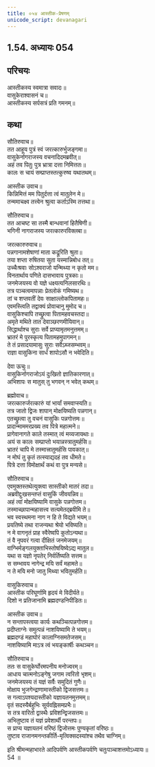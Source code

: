 ```yaml
---
title: ०५४ आस्तीक-प्रेषणम्
unicode_script: devanagari
---
```

## 1.54. अध्यायः 054

## परिचयः

आस्तीकस्य स्वमात्रा सवादः॥  
वासुकेराश्वासनं च॥  
आस्तीकस्य सर्पसत्रं प्रति गमनम्॥  

## कथा

सौतिरुवाच॥  
तत आहूय पुत्रं स्वं जरत्कारुर्भुजङ्गमा॥  
वासुकेर्नागराजस्य वचनादिदमब्रवीत्॥  
अहं तव पितुः पुत्र भ्रात्रा दत्ता निमित्ततः॥  
कालः स चायं सम्प्राप्तस्तत्कुरुष्व यथातथम्॥  

आस्तीक उवाच॥  
किन्निमित्तं मम पितुर्दत्ता त्वं मातुलेन मे॥  
तन्ममाचक्ष्व तत्त्वेन श्रुत्वा कर्ताऽस्मि तत्तथा॥  

सौतिरुवाच॥  
तत आचष्ट सा तस्मै बान्धवानां हितैषिणी॥  
भगिनी नागराजस्य जरत्कारुरविक्लबा॥  

जरत्कारुरुवाच॥  
पन्नगानामशेषाणां माता कद्रूरिति श्रुता॥  
तया शप्ता रुषितया सुता यस्मान्निबोध तत्॥  
उच्चैःश्रवाः सोऽश्वराजो यन्मिथ्या न कृतो मम॥  
विनतार्थाय पणिते दासभावाय पुत्रकाः॥  
जनमेजयस्य वो यज्ञे धक्ष्यत्यनिलसारथिः॥  
तत्र पञ्चत्वमापन्नाः प्रेतलोकं गमिष्यथ॥  
तां च शप्तवतीं देवः साक्षाल्लोकपितामहः॥  
एवमस्त्विति तद्वाक्यं प्रोवाचानु मुमोद च॥  
वासुकिश्चापि तच्छ्रुत्वा पितामहवचस्तदा॥  
अमृते मथिते तात देवाञ्छरणमीयिवान्॥  
सिद्धार्थाश्च सुराः सर्वे प्राप्यामृतमनुत्तमम्॥  
भ्रातरं मे पुरस्कृत्य पितामहमुपागमन्॥  
ते तं प्रसादयामासुः सुराः सर्वेऽब्जसम्भवम्॥  
राज्ञा वासुकिना सार्धं शापोऽसौ न भवेदिति॥  

देवा ऊचुः॥  
वासुकिर्नागराजोऽयं दुःखितो ज्ञातिकारणात्॥  
अभिशापः स मातुस् तु भगवन् न भवेत् कथम्॥  

ब्रह्मोवाच॥  
जरत्कारुर्जरत्कारुं यां भार्यां समवाप्स्यति॥  
तत्र जातो द्विजः शापान् मोक्षयिष्यति पन्नगान्॥  
एतच्छ्रुत्वा तु वचनं वासुकिः पन्नगोत्तमः॥  
प्रादान्माममरप्रख्य तव पित्रे महात्मने॥  
प्रागेवानागते काले तस्मात् त्वं मय्यजायथाः॥  
अयं स कालः सम्प्राप्तो भयान्नस्त्रातुमर्हसि॥  
भ्रातरं चापि मे तस्मात्त्रातुमर्हसि पावकात्॥  
न मोघं तु कृतं तत्स्याद्यदहं तव धीमते॥  
पित्रे दत्ता विमोक्षार्थं कथं वा पुत्र मन्यसे॥  

सौतिरुवाच॥  
एवमुक्तस्तथेत्युक्त्वा सास्तीको मातरं तदा॥  
अब्रवीद्दुःखसन्तप्तं वासुकिं जीवयन्निव॥  
अहं त्वां मोक्षयिष्यामि वासुके पन्नगोत्तम॥  
तस्माच्छापान्महासत्त्व सत्यमेतद्ब्रवीमि ते॥  
भव स्वस्थमना नाग न हि ते विद्यते भयम्॥  
प्रयतिष्ये तथा राजन्यथा श्रेयो भविष्यति॥  
न मे वागनृतं प्राह स्वैरेष्वपि कुतोऽन्यथा॥  
तं वै नृपवरं गत्वा दीक्षितं जनमेजयम्॥  
वाग्भिर्मङ्गलयुक्ताभिस्तोषयिष्येऽद्य मातुल॥  
यथा स यज्ञो नृपतेर् निर्वर्तिष्यति सत्तम॥  
स सम्भावय नागेन्द्र मयि सर्वं महामते॥  
न ते मयि मनो जातु मिथ्या भवितुमर्हति॥  

वासुकिरुवाच॥  
आस्तीक परिघूर्णामि हृदयं मे विदीर्यते॥  
दिशो न प्रतिजानामि ब्रह्मदण्डनिपीडितः॥  

आस्तीक उवाच॥  
न सन्तापस्त्वया कार्यः कथञ्चित्पन्नगोत्तम॥  
प्रदीप्ताग्नेः समुत्पन्नं नाशयिष्यामि ते भयम्॥  
ब्रह्मदण्डं महाघोरं कालाग्निसमतेजसम्॥  
नाशयिष्यामि माऽत्र त्वं भयङ्कार्षीः कथञ्चन॥  

सौतिरुवाच॥  
ततः स वासुकेर्घोरमपनीय मनोज्वरम्॥  
आधाय चात्मनोऽङ्गेषु जगाम त्वरितो भृशम्॥  
जनमेजयस्य तं यज्ञं सर्वैः समुदितं गुणैः॥  
मोक्षाय भुजगेन्द्राणामास्तीको द्विजसत्तमः॥  
स गत्वाऽपश्यदास्तीको यज्ञायतनमुत्तमम्॥  
वृतं सदस्यैर्बहुभिः सूर्यवह्निसमप्रभैः॥  
स तत्र वारितो द्वास्थैः प्रविशन्द्विजसत्तमः॥  
अभितुष्टाव तं यज्ञं प्रवेशार्थी परन्तपः॥  
स प्राप्य यज्ञायतनं वरिष्ठं द्विजोत्तमः पुण्यकृतां वरिष्ठः॥  
तुष्टाव राजानमनन्तकीर्ति\-मृत्विक्सदस्यांश्च तथैव चाग्निम्॥  

इति श्रीमन्महाभारते आदिपर्वणि आस्तीकपर्वणि चतुःपञ्चाशत्तमोऽध्यायः॥  
54 ॥  

